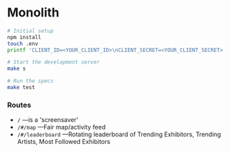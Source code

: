 # Monolith

```bash
# Initial setup
npm install
touch .env
printf 'CLIENT_ID=<YOUR_CLIENT_ID>\nCLIENT_SECRET=<YOUR_CLIENT_SECRET>' >> .env

# Start the development server
make s

# Run the specs
make test
```

### Routes

* `/` —is a 'screensaver'
* `/#/map` —Fair map/activity feed
* `/#/leaderboard` —Rotating leaderboard of Trending Exhibitors, Trending Artists, Most Followed Exhibitors
